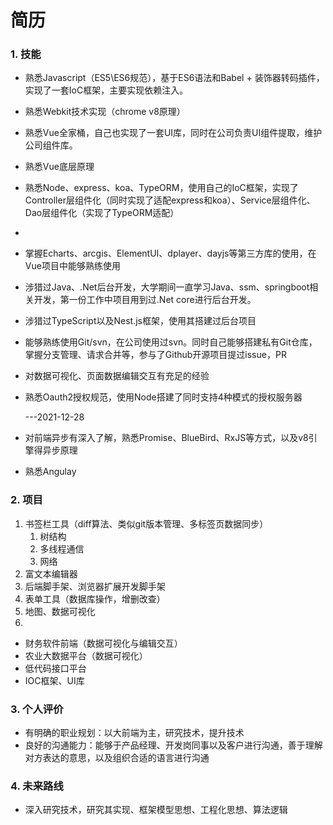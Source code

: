 # 简历

### 1. 技能

+ 熟悉Javascript（ES5\ES6规范），基于ES6语法和Babel + 装饰器转码插件，实现了一套IoC框架，主要实现依赖注入。

+ 熟悉Webkit技术实现（chrome v8原理）

+ 熟悉Vue全家桶，自己也实现了一套UI库，同时在公司负责UI组件提取，维护公司组件库。

+ 熟悉Vue底层原理

+ 熟悉Node、express、koa、TypeORM，使用自己的IoC框架，实现了Controller层组件化（同时实现了适配express和koa）、Service层组件化、Dao层组件化（实现了TypeORM适配）

+ 

+ 掌握Echarts、arcgis、ElementUI、dplayer、dayjs等第三方库的使用，在Vue项目中能够熟练使用

+ 涉猎过Java、.Net后台开发，大学期间一直学习Java、ssm、springboot相关开发，第一份工作中项目用到过.Net core进行后台开发。

+ 涉猎过TypeScript以及Nest.js框架，使用其搭建过后台项目

+ 能够熟练使用Git/svn，在公司使用过svn。同时自己能够搭建私有Git仓库，掌握分支管理、请求合并等，参与了Github开源项目提过issue，PR

+ 对数据可视化、页面数据编辑交互有充足的经验

+ 熟悉Oauth2授权规范，使用Node搭建了同时支持4种模式的授权服务器

  ---2021-12-28

+ 对前端异步有深入了解，熟悉Promise、BlueBird、RxJS等方式，以及v8引擎得异步原理

+ 熟悉Angulay



### 2. 项目

1. 书签栏工具（diff算法、类似git版本管理、多标签页数据同步）
   1. 树结构
   2. 多线程通信
   3. 网络
2. 富文本编辑器
3. 后端脚手架、浏览器扩展开发脚手架
4. 表单工具（数据库操作，增删改查）
5. 地图、数据可视化
6. 

+ 财务软件前端（数据可视化与编辑交互）
+ 农业大数据平台（数据可视化）
+ 低代码接口平台
+ IOC框架、UI库



### 3. 个人评价

+ 有明确的职业规划：以大前端为主，研究技术，提升技术
+ 良好的沟通能力：能够于产品经理、开发岗同事以及客户进行沟通，善于理解对方表达的意思，以及组织合适的语言进行沟通



### 4. 未来路线

+ 深入研究技术，研究其实现、框架模型思想、工程化思想、算法逻辑